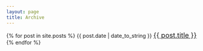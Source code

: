 ```yaml
---
layout: page
title: Archive
---
```


<!-- Search posts -->
{% for post in site.posts %}
  {{ post.date | date_to_string }}
  <span style="font-size:18px;"><a href="{{ site.baseurl }}/{{ post.url }}">{{ post.title }}</a></span>
{% endfor %}